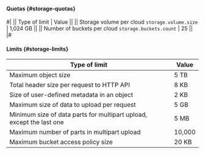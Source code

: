 #### Quotas {#storage-quotas}

#|
|| Type of limit | Value ||
|| Storage volume per cloud 
`storage.volume.size` | 1,024 GB ||
|| Number of buckets per cloud 
`storage.buckets.count` | 25 ||
|#


#### Limits {#storage-limits}

Type of limit | Value
--- | ---
Maximum object size | 5 TB
Total header size per request to HTTP API | 8 KB
Size of user-defined metadata in an object | 2 KB
Maximum size of data to upload per request | 5 GB
Minimum size of data parts for multipart upload, except the last one | 5 MB
Maximum number of parts in multipart upload | 10,000
Maximum bucket access policy size | 20 KB